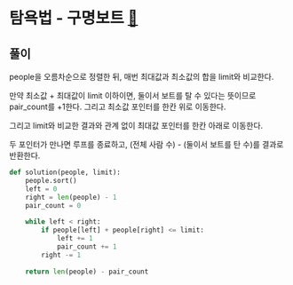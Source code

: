 # 탐욕법 - 구명보트 [🔗](https://programmers.co.kr/learn/courses/30/lessons/42885)

## 풀이

people을 오름차순으로 정렬한 뒤, 매번 최대값과 최소값의 합을 limit와 비교한다.

만약 최소값 + 최대값이 limit 이하이면, 둘이서 보트를 탈 수 있다는 뜻이므로 pair_count를 +1한다. 그리고 최소값 포인터를 한칸 위로 이동한다.

그리고 limit와 비교한 결과와 관계 없이 최대값 포인터를 한칸 아래로 이동한다.

두 포인터가 만나면 루프를 종료하고, (전체 사람 수) - (둘이서 보트를 탄 수)를 결과로 반환한다.

```python
def solution(people, limit):
    people.sort()
    left = 0
    right = len(people) - 1
    pair_count = 0
    
    while left < right:
        if people[left] + people[right] <= limit:
            left += 1
            pair_count += 1
        right -= 1
    
    return len(people) - pair_count
```

